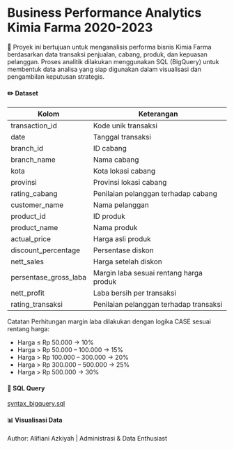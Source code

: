 # Business Performance Analytics Kimia Farma 2020-2023

🚀 Proyek ini bertujuan untuk menganalisis performa bisnis Kimia Farma berdasarkan data transaksi penjualan, cabang, produk, dan kepuasan pelanggan. Proses analitik dilakukan menggunakan SQL (BigQuery) untuk membentuk data analisa yang siap digunakan dalam visualisasi dan pengambilan keputusan strategis.

#### ✏️ Dataset
| Kolom | Keterangan |
| ------ | ------ |
| transaction_id | Kode unik transaksi |
| date | Tanggal transaksi |
| branch_id | ID cabang |
| branch_name | Nama cabang |
| kota | Kota lokasi cabang |
| provinsi | Provinsi lokasi cabang |
| rating_cabang | Penilaian pelanggan terhadap cabang |
| customer_name | Nama pelanggan |
| product_id | ID produk |
| product_name | Nama produk |
| actual_price | Harga asli produk |
| discount_percentage | Persentase diskon |
| nett_sales | Harga setelah diskon |
| persentase_gross_laba | Margin laba sesuai rentang harga produk |
| nett_profit | Laba bersih per transaksi |
| rating_transaksi | Penilaian pelanggan terhadap transaksi |

Catatan
Perhitungan margin laba dilakukan dengan logika CASE sesuai rentang harga:
- Harga ≤ Rp 50.000 → 10%
- Harga > Rp 50.000 – 100.000 → 15%
- Harga > Rp 100.000 – 300.000 → 20%
- Harga > Rp 300.000 – 500.000 → 25%
- Harga > Rp 500.000 → 30%

#### 📓 SQL Query
[syntax_bigquery.sql](https://github.com/alifianiazkiyah/big-data-analytics-project/blob/main/sytax_bigquery)

#### 📊 Visualisasi Data

Author:
Alifiani Azkiyah | Administrasi & Data Enthusiast
